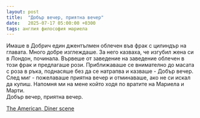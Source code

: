 ```yaml
---
layout: post
title:  "Добър вечер, приятна вечер"
date:   2025-07-17 05:00:00 +0300
tags: англия философия мариела
---
```

Имаше в Добрич един джентълмен облечен във фрак с цилиндър на главата. 
Много добре изглеждаше. За него казваха, че изгубил жена си в Лондон, починала. 
Вървеше от заведение на заведение облечен в този фрак и предлагаше рози. 
Приближаваше се внимателно до масата с роза в ръка, поднасяше без да се натрапва и казваше - Добър вечер.
След миг - пожелаваше приятна вечер и отминаваше, ако не си искал да купиш.
Напомня ми на мене който ходя по вратите на Мариела и Марти.  
Добър вечер, приятна вечер. 

[The American, Diner scene](https://youtu.be/gSEWJFkDM0M?si=DWMqVV6hXXYmwHbm)

